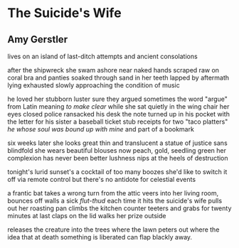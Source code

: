 # The Suicide's Wife
## Amy Gerstler
lives on an island
of last-ditch attempts
and ancient consolations

after the shipwreck
she swam ashore near naked
hands scraped raw on coral
bra and panties soaked through
sand in her teeth
lapped by aftermath
lying exhausted
slowly approaching
the condition of music

he loved her stubborn luster
sure they argued sometimes
the word "argue" from Latin
meaning _to make clear_
while she sat quietly
in the wing chair
her eyes closed
police ransacked his desk
the note turned up in his pocket
with the letter for his sister
a baseball ticket stub
receipts for two "taco platters"
 _he whose soul was bound up with mine_
and part of a bookmark

six weeks later she looks great
thin and translucent
a statue of justice sans blindfold
she wears beautiful blouses now
peach, gold, seedling green
her complexion
has never been better
lushness nips at the heels
of destruction

tonight's lurid sunset's
a cocktail of too many boozes
she'd like to switch it off
via remote control
but there's no antidote
for celestial events

a frantic bat takes a wrong turn
from the attic veers
into her living
room, bounces off walls
a sick _flut-thud_ each time it hits
the suicide's wife
pulls out her roasting pan
climbs the kitchen counter
teeters and grabs
for twenty minutes
at last claps on the lid
walks her prize outside

releases the creature
into the trees
where the lawn peters out
where the idea that at death
something is liberated
can flap blackly away.